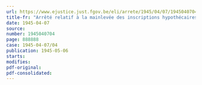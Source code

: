 ```yaml
---
url: https://www.ejustice.just.fgov.be/eli/arrete/1945/04/07/1945040704/justel
title-fr: "Arrêté relatif à la mainlevée des inscriptions hypothécaires prises pour sûreté des primes accordées aux constructeurs et aux acheteurs d'habitations à bon marché"
date: 1945-04-07
source:
number: 1945040704
page: 888888
case: 1945-04-07/04
publication: 1945-05-06
starts:
modifies:
pdf-original:
pdf-consolidated:
---
```


